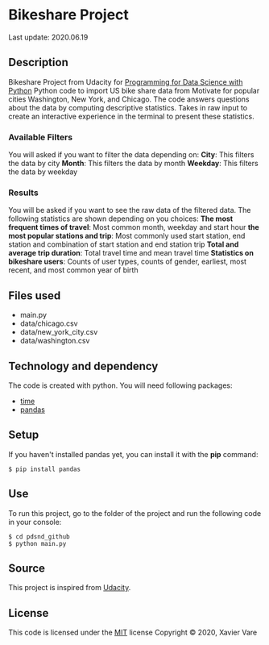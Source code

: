 # Bikeshare Project 

Last update:  2020.06.19

## Description
Bikeshare Project from Udacity for [Programming for Data Science with Python](https://www.udacity.com/course/programming-for-data-science-nanodegree--nd104)
Python code to import US bike share data from Motivate for popular cities Washington, New York, and Chicago.
The code answers questions about the data by computing descriptive statistics. Takes in raw input to create an interactive experience in the terminal to present these statistics.

### Available Filters
You will asked if you want to filter the data depending on:
**City**: This filters the data by city
**Month**: This filters the data by month
**Weekday**: This filters the data by weekday

### Results

You will be asked if you want to see the raw data of the filtered data.
The following statistics are shown depending on you choices:
**The most frequent times of travel**: Most common month, weekday and start hour
**the most popular stations and trip**: Most commonly used start station, end station and combination of start station and end station trip
**Total and average trip duration**: Total travel time and mean travel time
**Statistics on bikeshare users**: Counts of user types, counts of gender, earliest, most recent, and most common year of birth

## Files used
* main.py
* data/chicago.csv
* data/new_york_city.csv
* data/washington.csv

## Technology and dependency
The code is created with python. You will need following packages:
* [time](https://docs.python.org/fr/3/library/time.html)
* [pandas](https://pypi.org/project/pandas/)

## Setup
If you haven't installed pandas yet, you can install it with the **pip** command:
```
$ pip install pandas
```

## Use
To run this project, go to the folder of the project and run the following code in your console:

```
$ cd pdsnd_github
$ python main.py
```

## Source

This project is inspired from [Udacity](https://www.udacity.com). 

## License

This code is licensed under the [MIT](https://opensource.org/licenses/mit-license.php) license
Copyright © 2020, Xavier Vare